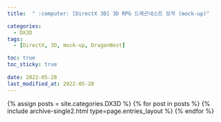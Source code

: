 ```yaml
---
title:  " :computer: [DirectX 3D] 3D RPG 드래곤네스트 모작 (mock-up)"

categories:
  - DX3D
tags:
  - [DirectX, 3D, mock-up, DragonNest]

toc: true
toc_sticky: true
 
date: 2022-05-28
last_modified_at: 2022-05-28
---
```



{% assign posts = site.categories.DX3D %}
{% for post in posts %} {% include archive-single2.html type=page.entries_layout %} {% endfor %}